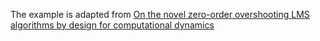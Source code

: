 The example is adapted from [On the novel zero-order overshooting LMS algorithms by design for computational dynamics](https://doi.org/10.1016/j.cma.2024.117522)
